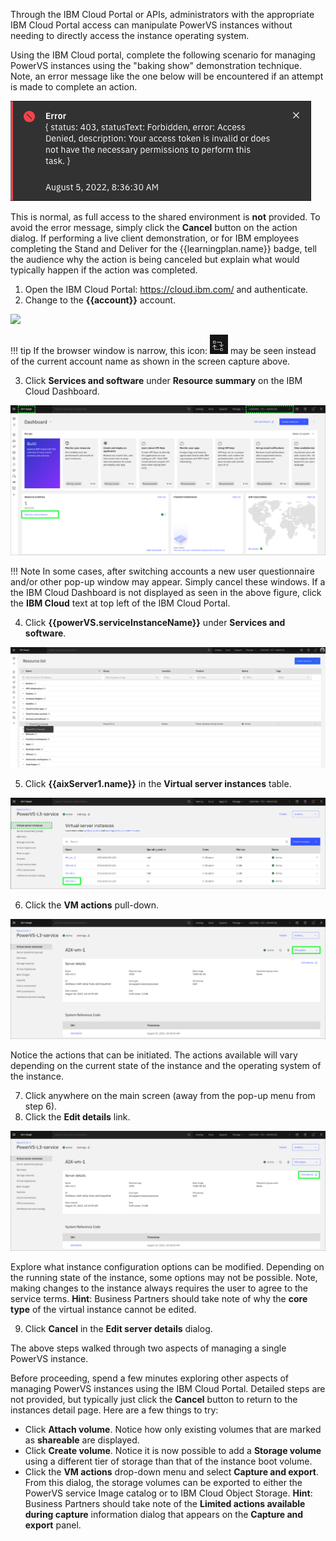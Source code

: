 Through the IBM Cloud Portal or APIs, administrators with the appropriate IBM Cloud Portal access can manipulate PowerVS instances without needing to directly access the instance operating system.

Using the IBM Cloud portal, complete the following scenario for managing PowerVS instances using the "baking show" demonstration technique. Note, an error message like the one below will be encountered if an attempt is made to complete an action.

![](_attachments/ErrorMessage.png)

This is normal, as full access to the shared environment is **not** provided. To avoid the error message, simply click the **Cancel** button on the action dialog. If performing a live client demonstration, or for IBM employees completing the Stand and Deliver for the {{learningplan.name}} badge, tell the audience why the action is being canceled but explain what would typically happen if the action was completed.

1. Open the IBM Cloud Portal: <a href="https://cloud.ibm.com/" target="_blank">https://cloud.ibm.com/</a> and authenticate.
2. Change to the **{{account}}** account.

![](_attachments/SwitchAccounts-final.gif)

!!! tip
    If the browser window is narrow, this icon: ![](_attachments/SwitchAccountsIcon.png) may be seen instead of the current account name as shown in the screen capture above.

3. Click **Services and software** under **Resource summary** on the IBM Cloud Dashboard.

![](_attachments/Dashboard.png)

!!! Note
    In some cases, after switching accounts a new user questionnaire and/or other pop-up window may appear. Simply cancel these windows. If a the IBM Cloud Dashboard is not displayed as seen in the above figure, click the **IBM Cloud** text at top left of the IBM Cloud Portal.

4. Click **{{powerVS.serviceInstanceName}}** under **Services and software**.

![](_attachments/step4.png)

5. Click **{{aixServer1.name}}** in the **Virtual server instances** table.

![](_attachments/InstancesTable.png)

6. Click the **VM actions** pull-down.

![](_attachments/InstanceDetails-Actions.png)

Notice the actions that can be initiated. The actions available will vary depending on the current state of the instance and the operating system of the instance.

7. Click anywhere on the main screen (away from the pop-up menu from step 6).
8. Click the **Edit details** link.

![](_attachments/InstanceDetails-EditDetails.png)

Explore what instance configuration options can be modified. Depending on the running state of the instance, some options may not be possible. Note, making changes to the instance always requires the user to agree to the service terms. **Hint**: Business Partners should take note of why the **core type** of the virtual instance cannot be edited.

9. Click **Cancel** in the **Edit server details** dialog.

The above steps walked through two aspects of managing a single PowerVS instance.

Before proceeding, spend a few minutes exploring other aspects of managing PowerVS instances using the IBM Cloud Portal. Detailed steps are not provided, but typically just click the **Cancel** button to return to the instances detail page. Here are a few things to try:

- Click **Attach volume**. Notice how only existing volumes that are marked as **shareable** are displayed.
- Click **Create volume**. Notice it is now possible to add a **Storage volume** using a different tier of storage than that of the instance boot volume.
- Click the **VM actions** drop-down menu and select **Capture and export**. From this dialog, the storage volumes can be exported to either the PowerVS service Image catalog or to IBM Cloud Object Storage. **Hint**: Business Partners should take note of the **Limited actions available during capture** information dialog that appears on the **Capture and export** panel.

